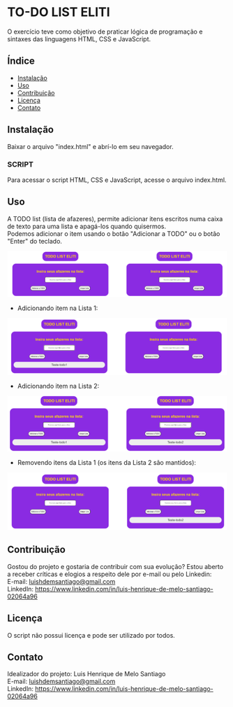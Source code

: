 # TO-DO LIST ELITI

O exercício teve como objetivo de praticar lógica de programação e sintaxes das linguagens HTML, CSS e JavaScript.

## Índice

- [Instalação](#instalação)
- [Uso](#uso)
- [Contribuição](#contribuição)
- [Licença](#licença)
- [Contato](#contato)

## Instalação

Baixar o arquivo "index.html" e abrí-lo em seu navegador.

### SCRIPT

Para acessar o script HTML, CSS e JavaScript, acesse o arquivo index.html.

## Uso

A TODO list (lista de afazeres), permite adicionar itens escritos numa caixa de texto para uma lista e apagá-los quando quisermos. \
Podemos adicionar o item usando o botão "Adicionar a TODO" ou o botão "Enter" do teclado.

![TODO list Inicial](https://github.com/luishmsantiago/TODO-list-eliti/blob/main/images/todo-start.png)

- Adicionando item na Lista 1:

![TODO list Inicial](https://github.com/luishmsantiago/TODO-list-eliti/blob/main/images/todo-input1.png)

- Adicionando item na Lista 2:

![TODO list Inicial](https://github.com/luishmsantiago/TODO-list-eliti/blob/main/images/todo-input1e2.png)

- Removendo itens da Lista 1 (os itens da Lista 2 são mantidos):

![TODO list Inicial](https://github.com/luishmsantiago/TODO-list-eliti/blob/main/images/todo-delete1.png)

## Contribuição

Gostou do projeto e gostaria de contribuir com sua evolução? Estou aberto a receber críticas e elogios a respeito dele por e-mail ou pelo Linkedin: \
E-mail: luishdemsantiago@gmail.com \
LinkedIn: https://www.linkedin.com/in/luis-henrique-de-melo-santiago-02064a96

## Licença

O script não possui licença e pode ser utilizado por todos.

## Contato

Idealizador do projeto: Luis Henrique de Melo Santiago \
E-mail: luishdemsantiago@gmail.com \
LinkedIn: https://www.linkedin.com/in/luis-henrique-de-melo-santiago-02064a96
